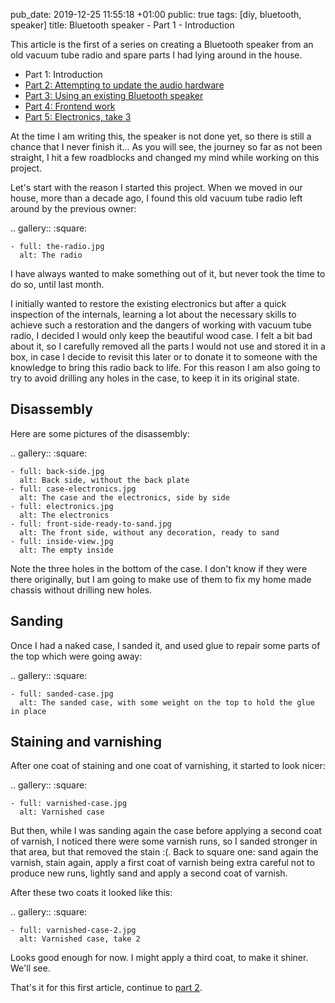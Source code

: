pub_date: 2019-12-25 11:55:18 +01:00
public: true
tags: [diy, bluetooth, speaker]
title: Bluetooth speaker - Part 1 - Introduction

This article is the first of a series on creating a Bluetooth speaker from an old vacuum tube radio and spare parts I had lying around in the house.

- Part 1: Introduction
- [Part 2: Attempting to update the audio hardware][part2]
- [Part 3: Using an existing Bluetooth speaker][part3]
- [Part 4: Frontend work][part4]
- [Part 5: Electronics, take 3][part5]

[part2]: /2019/bluetooth-speaker-part-2-audio-hardware
[part3]: /2020/bluetooth-speaker-part-3-using-an-existing-bluetooth-speaker
[part4]: /2020/bluetooth-speaker-part-4-frontend-work
[part5]: /2020/bluetooth-speaker-part-5-electronics-take-3

At the time I am writing this, the speaker is not done yet, so there is still a chance that I never finish it... As you will see, the journey so far as not been straight, I hit a few roadblocks and changed my mind while working on this project.

Let's start with the reason I started this project. When we moved in our house, more than a decade ago, I found this old vacuum tube radio left around by the previous owner:

.. gallery::
    :square:

    - full: the-radio.jpg
      alt: The radio

I have always wanted to make something out of it, but never took the time to do so, until last month.

<!-- break -->

I initially wanted to restore the existing electronics but after a quick inspection of the internals, learning a lot about the necessary skills to achieve such a restoration and the dangers of working with vacuum tube radio, I decided I would only keep the beautiful wood case. I felt a bit bad about it, so I carefully removed all the parts I would not use and stored it in a box, in case I decide to revisit this later or to donate it to someone with the knowledge to bring this radio back to life. For this reason I am also going to try to avoid drilling any holes in the case, to keep it in its original state.

## Disassembly

Here are some pictures of the disassembly:

.. gallery::
    :square:

    - full: back-side.jpg
      alt: Back side, without the back plate
    - full: case-electronics.jpg
      alt: The case and the electronics, side by side
    - full: electronics.jpg
      alt: The electronics
    - full: front-side-ready-to-sand.jpg
      alt: The front side, without any decoration, ready to sand
    - full: inside-view.jpg
      alt: The empty inside

Note the three holes in the bottom of the case. I don't know if they were there originally, but I am going to make use of them to fix my home made chassis without drilling new holes.

## Sanding

Once I had a naked case, I sanded it, and used glue to repair some parts of the top which were going away:

.. gallery::
    :square:

    - full: sanded-case.jpg
      alt: The sanded case, with some weight on the top to hold the glue in place

## Staining and varnishing

After one coat of staining and one coat of varnishing, it started to look nicer:

.. gallery::
    :square:

    - full: varnished-case.jpg
      alt: Varnished case

But then, while I was sanding again the case before applying a second coat of varnish, I noticed there were some varnish runs, so I sanded stronger in that area, but that removed the stain :(. Back to square one: sand again the varnish, stain again, apply a first coat of varnish being extra careful not to produce new runs, lightly sand and apply a second coat of varnish.

After these two coats it looked like this:

.. gallery::
    :square:

    - full: varnished-case-2.jpg
      alt: Varnished case, take 2

Looks good enough for now. I might apply a third coat, to make it shiner. We'll see.

That's it for this first article, continue to [part 2][part2].
